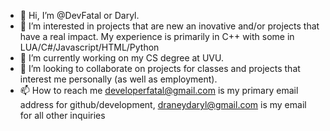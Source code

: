 - 👋 Hi, I’m @DevFatal or Daryl.
- 👀 I’m interested in projects that are new an inovative and/or projects that have a real impact. 
My experience is primarily in C++ with some in LUA/C#/Javascript/HTML/Python
- 🌱 I’m currently working on my CS degree at UVU.
- 💞️ I’m looking to collaborate on projects for classes and projects that interest me personally (as well as employment).
- 📫 How to reach me developerfatal@gmail.com is my primary email address for github/development, draneydaryl@gmail.com is my email for all other inquiries

<!---
DevFatal/DevFatal is a ✨ special ✨ repository because its `README.md` (this file) appears on your GitHub profile.
You can click the Preview link to take a look at your changes.
--->
